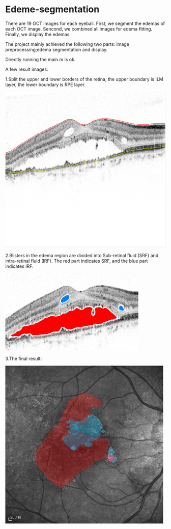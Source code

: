 # Edeme-segmentation

There are 19 OCT images for each eyeball. First, we segment the edemas of each OCT image. Sencond, we combined all images for 
edema fitting. Finally, we display the edemas.

The project mainly achieved the following two parts: image preprocessing;edema segmentation and display.

Directly running the main.m is ok.

A few result images:

1.Split the upper and lower borders of the retina, the upper boundary is ILM layer, the lower boundary is RPE layer.

![image](https://github.com/meteor518/Edema-segmentation/blob/master/%E5%88%86%E5%89%B2%E8%BE%B9%E7%95%8C.png)

2.Blisters in the edema region are divided into Sub-retinal fluid (SRF) and intra-retinal fluid (IRF). The red part indicates SRF, and the blue part indicates IRF. 

![image](https://github.com/meteor518/Edema-segmentation/blob/master/%E5%88%86%E5%89%B2%E6%B0%B4%E8%82%BF.png)

3.The final result:

![image](https://github.com/meteor518/Edema-segmentation/blob/master/%E6%9C%80%E7%BB%88%E6%98%BE%E7%A4%BA%E5%9B%BE.png)
